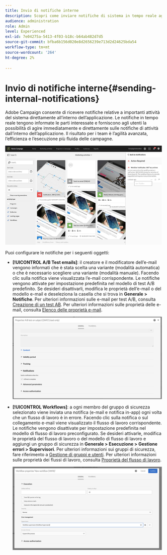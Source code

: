```yaml
---
title: Invio di notifiche interne
description: Scopri come inviare notifiche di sistema in tempo reale agli utenti di Adobe Campaign
audience: administration
role: Admin
level: Experienced
exl-id: 7e04275a-5413-4f03-b18c-b64ab482d7d5
source-git-commit: bfba6b156d020e8d2656239e713d2d24625bda54
workflow-type: tm+mt
source-wordcount: '264'
ht-degree: 2%

---
```


# Invio di notifiche interne{#sending-internal-notifications}

Adobe Campaign consente di ricevere notifiche relative a importanti attività del sistema direttamente all’interno dell’applicazione. Le notifiche in tempo reale tengono informate le parti interessate e forniscono agli utenti la possibilità di agire immediatamente e direttamente sulle notifiche di attività dall’interno dell’applicazione. Il risultato per i team è l’agilità avanzata, l’efficienza e l’esecuzione più fluida delle campagne.

![](assets/pulse_3.png)

Puoi configurare le notifiche per i seguenti oggetti:

* **[!UICONTROL A/B Test emails]**: il creatore e il modificatore dell’e-mail vengono informati che è stata scelta una variante (modalità automatica) o che è necessario scegliere una variante (modalità manuale). Facendo clic sulla notifica viene visualizzata l’e-mail corrispondente. Le notifiche vengono attivate per impostazione predefinita nel modello di test A/B predefinito. Se desideri disattivarli, modifica le proprietà dell’e-mail o del modello e-mail e deseleziona la casella che si trova in **Generale > Notifiche**. Per ulteriori informazioni sulle e-mail per test A/B, consulta [Creazione di un test AB](../../channels/using/designing-an-a-b-test-email.md). Per ulteriori informazioni sulle proprietà delle e-mail, consulta [Elenco delle proprietà e-mail](../../administration/using/configuring-email-channel.md#list-of-email-properties).

  ![](assets/pulse_2.png)

* **[!UICONTROL Workflows]**: a ogni membro del gruppo di sicurezza selezionato viene inviata una notifica (e-mail e notifica in-app) ogni volta che un flusso di lavoro è in errore. Facendo clic sulla notifica o sul collegamento e-mail viene visualizzato il flusso di lavoro corrispondente. Le notifiche vengono disattivate per impostazione predefinita nel modello di flusso di lavoro preconfigurato. Se desideri attivarle, modifica le proprietà del flusso di lavoro o del modello di flusso di lavoro e aggiungi un gruppo di sicurezza in **Generale > Esecuzione > Gestione errori > Supervisori**. Per ulteriori informazioni sui gruppi di sicurezza, fare riferimento a [Gestione di gruppi e utenti](../../administration/using/managing-groups-and-users.md). Per ulteriori informazioni sulle proprietà dei flussi di lavoro, consulta [Proprietà del flusso di lavoro](../../automating/using/managing-execution-options.md).

  ![](assets/pulse_1.png)

